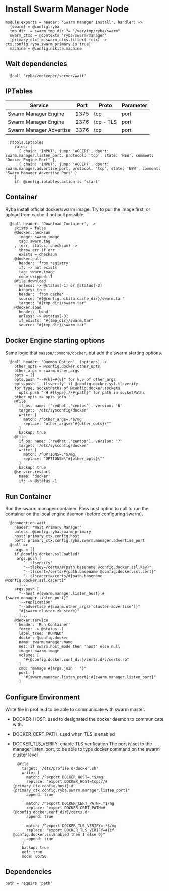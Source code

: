 
# Install Swarm Manager Node
    
    module.exports = header: 'Swarm Manager Install', handler: ->
      {swarm} = @config.ryba
      tmp_dir  = swarm.tmp_dir ?= "/var/tmp/ryba/swarm"
      swarm_ctxs = @contexts 'ryba/swarm/manager'
      [primary_ctx] = swarm_ctxs.filter( (ctx) -> ctx.config.ryba.swarm_primary is true)
      machine = @config.nikita.machine

## Wait dependencies

      @call 'ryba/zookeeper/server/wait'

## IPTables

| Service                 | Port  | Proto       | Parameter          |
|-------------------------|-------|-------------|--------------------|
| Swarm Manager Engine    | 2375  | tcp         | port               |
| Swarm Manager Engine    | 2376  | tcp - TLS   | port               |
| Swarm Manager Advertise | 3376  | tcp         | port               |
  
      @tools.iptables
        rules: [
          { chain: 'INPUT', jump: 'ACCEPT', dport: swarm.manager.listen_port, protocol: 'tcp', state: 'NEW', comment: "Docker Engine Port" },
          { chain: 'INPUT', jump: 'ACCEPT', dport: swarm.manager.advertise_port, protocol: 'tcp', state: 'NEW', comment: "Swarm Manager Advertise Port" }
        ]
        if: @config.iptables.action is 'start'

## Container
Ryba install official docker/swarm image.
Try to pull the image first, or upload from cache if not pull possible.

      @call header: 'Download Container', ->
        exists = false
        @docker.checksum
          image: swarm.image
          tag: swarm.tag
        , (err, status, checksum) ->
          throw err if err
          exists = checksum
        @docker.pull
          header: 'from registry'
          if: -> not exists
          tag: swarm.image
          code_skipped: 1
        @file.download
          unless: -> @status(-1) or @status(-2)
          binary: true
          header: 'from cache'
          source: "#{@config.nikita.cache_dir}/swarm.tar"
          target: "#{tmp_dir}/swarm.tar"
        @docker.load
          header: 'Load'
          unless: -> @status(-3)
          if_exists: "#{tmp_dir}/swarm.tar"
          source: "#{tmp_dir}/swarm.tar"

## Docker Engine starting options
Same logic that `masson/commons/docker`, but add the swarm starting options.

      @call header: 'Daemon Option', (options) ->
        other_opts = @config.docker.other_opts
        other_args = swarm.other_args
        opts = []
        opts.push "--#{k}=#{v}" for k,v of other_args
        opts.push '--tlsverify' if @config.docker.ssl.tlsverify
        for type, socketPaths of @config.docker.sockets
          opts.push "-H #{type}://#{path}" for path in socketPaths
        other_opts += opts.join ' '
        @file
          if_os: name: ['redhat','centos'], version: '6'
          target: '/etc/sysconfig/docker'
          write: [
            match: /^other_args=.*$/mg
            replace: "other_args=\"#{other_opts}\"" 
          ]
          backup: true
        @file
          if_os: name: ['redhat','centos'], version: '7'
          target: '/etc/sysconfig/docker'
          write: [
            match: /^OPTIONS=.*$/mg
            replace: "OPTIONS=\"#{other_opts}\"" 
          ]
          backup: true
        @service.restart
          name: 'docker'
          if: -> @status -1

## Run Container
Run the swarm manager container. Pass host option to null to run the container
on the local engine daemon (before configuring swarm).

      @connection.wait
        header: 'Wait Primary Manager'
        unless: @config.ryba.swarm_primary
        host: primary_ctx.config.host
        port: primary_ctx.config.ryba.swarm.manager.advertise_port
      @call =>
        args = []
        if @config.docker.sslEnabled?
         args.push [
            '--tlsverify'
            "--tlskey=/certs/#{path.basename @config.docker.ssl.key}"
            "--tlscert=/certs/#{path.basename @config.docker.ssl.cert}"
            "--tlscacert=/certs/#{path.basename @config.docker.ssl.cacert}"
          ]...
        args.push [
          "--host #{swarm.manager.listen_host}:#{swarm.manager.listen_port}"
          '--replication'
          "--advertise #{swarm.other_args['cluster-advertise']}"
          "#{swarm.cluster.zk_store}"
          ]...
        @docker.service
          header: 'Run Container'
          force: -> @status -1
          label_true: 'RUNNED'
          docker: @config.docker
          name: swarm.manager.name
          net: if swarm.host_mode then 'host' else null
          image: swarm.image
          volume: [
            "#{@config.docker.conf_dir}/certs.d/:/certs:ro"
          ]
          cmd: "manage #{args.join ' '}"
          port: [
            "#{swarm.manager.listen_port}:#{swarm.manager.listen_port}"
          ]

## Configure Environment
Write file in profile.d to be able to communicate with swarm master.
- DOCKER_HOST: used to designated the docker daemon to communicate with.
- DOCKER_CERT_PATH: used when TLS is enabled
- DOCKER_TLS_VERIFY: enable TLS verification
The port is set to the manager listen_port, to be able to type docker command
on the swarm cluster level

        @file
          target: '/etc/profile.d/docker.sh'
          write: [
            match: /^export DOCKER_HOST=.*$/mg
            replace: "export DOCKER_HOST=tcp://#{primary_ctx.config.host}:#{primary_ctx.config.ryba.swarm.manager.listen_port}" 
            append: true
          ,
            match: /^export DOCKER_CERT_PATH=.*$/mg
            replace: "export DOCKER_CERT_PATH=#{@config.docker.conf_dir}/certs.d" 
            append: true
          ,
            match: /^export DOCKER_TLS_VERIFY=.*$/mg
            replace: "export DOCKER_TLS_VERIFY=#{if @config.docker.sslEnabled then 1 else 0}" 
            append: true
          ]
          backup: true
          eof: true
          mode: 0o750

## Dependencies
    
    path = require 'path'
